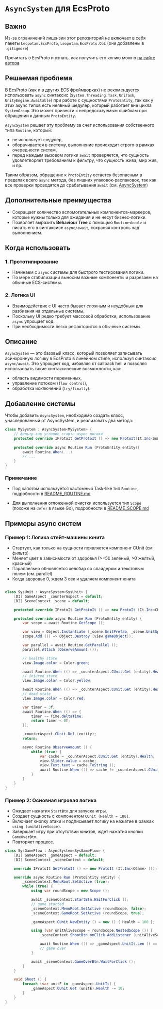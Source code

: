 # `AsyncSystem` для EcsProto

## Важно
Из-за ограничений лицензии этот репозиторий не включает в себя пакеты `Leopotam.EcsProto`, `Leopotam.EcsProto.QoL` (они добавлены в `.gitignore`)

Прочитать о EcsProto и узнать, как получить его копию можно [на сайте автора](https://leopotam.ru/tags/leoecs-proto/)

## Решаемая проблема

В EcsProto (как и в других ECS фреймворках) не рекомендуется использовать `async` синтаксис (`System.Threading.Task`, `UniTask`, `UnityEngine.Awaitable`) при работе с сущностями `ProtoEntity`, так как у этих async типов есть неявный шедулер, который работает вне цикла `SystemGroup`. Это может привести к непредсказуемым ошибкам при обращении к данным `ProtoEntity`.

`AsyncSystem` решает эту проблему за счет использования собственного типа `Routine`, который:

- не использует шедулер,
- оборачивается в систему, выполнение происходит строго в рамках очередности систем,
- перед каждым вызовом логики `await` проверяется, что сущность удовлетворяет требованиям к фильтру, что сущность жива, мир жив, и пр.


Таким образом, обращение к `ProtoEntity` остается безопасным в пределах всего `async` метода, без лишних упаковок-распаковок, так как все проверки проводятся до срабатывания `await` (см. [AsyncSystem](./Assets/Code/AsyncSystem/AsyncSystem.cs))

## Дополнительные преимущества

- Сокращает количество вспомогательных компонентов-маркеров, которые нужны только для ожидания и не несут бизнес-логики.
- Позволяет выразить **Behaviour Tree** с помощью `Routine<bool>` и писать его в синтаксисе `async/await`, сохраняя контроль над выполнением.

## Когда использовать

### 1. Прототипирование

- Начинаем с `async` системы для быстрого тестирования логики.
- По мере стабилизации выносим важные компоненты и разрезаем на обычные ECS-системы.

### 2. Логика UI

- Взаимодействие с UI часто бывает сложным и неудобным для разбиения на отдельные системы.
- Поскольку UI редко требует массовой обработки, использование `async` упрощает код.
- При необходимости легко рефакторится в обычные системы.

## Описание

`AsyncSystem` — это базовый класс, который позволяет записывать асинхронную логику в EcsProto в линейном стиле, используя синтаксис `async/await`. Это упрощает код, избавляя от callback hell и позволяя использовать такие синтаксические возможности, как:

- область видимости переменных,
- управление потоком (`flow control`),
- обработка исключений (`try/finally`).

## Добавление системы

Чтобы добавить `AsyncSystem`, необходимо создать класс, унаследованный от AsyncSystem<TSelf>, и реализовать два метода:
```csharp
class MySystem : AsyncSystem<MySystem> {
    // фильтр как условие старта async логики
    protected override IProtoIt GetProtoIt () => new ProtoIt(It.Inc<SomeComponent>());
 
    protected override async Routine Run (ProtoEntity entity){
        await Routine.When(...)
        // ...
    }
}
```
### Примечание
- Под капотом используется кастомный Task-like тип `Routine`, подробности в  [README_ROUTINE.md](./Assets/Code/Lib/Routines/README_ROUTINE.md)

- Для выполнения отложенной очистки используется тип `Scope` (похоже на `defer` в языке Go), подробности в [README_SCOPE.md](./Assets/Code/Lib/Scope/README_SCOPE.md)

## Примеры async систем

### Пример 1: Логика стейт-машины юнита
 
- Стартует, как только на сущности появляется компонент CUnit (см фильтр)
- Меняет цвет в зависимости от здоровья (>=50 зеленый, >0 желтый, красный)
- Параллельно обновляется хелсбар со слайдером и текстовым полем (см. parallel)
- Когда здоровье 0, ждем 3 сек и удаляем компонент юнита

```csharp

class SysUnit : AsyncSystem<SysUnit> {
    [DI] GameAspect _counterAspect = default;
    [DI] SceneContext _scene = default;

    protected override IProtoIt GetProtoIt () => new ProtoIt (It.Inc<CUnit> ());

    protected override async Routine Run (ProtoEntity entity) {
        var scope = await Routine.GetScope ();

        var view = Object.Instantiate (_scene.UnitPrefab, _scene.UnitSpawn);
        scope.Add (() => Object.Destroy (view.gameObject));

        var parallel = await Routine.GetParallel ();
        parallel.Attach (ObserveAmount ()); 

        // healthy state
        view.Image.color = Color.green;

        await Routine.When (() => _counterAspect.CUnit.Get (entity).Health < 50);
        // injured state
        view.Image.color = Color.yellow;

        await Routine.When (() => _counterAspect.CUnit.Get (entity).Health <= 0);
        // dead state
        view.Image.color = Color.red;

        var timer = 3f;
        await Routine.When (() => {
            timer -= Time.deltaTime;
            return timer < 0f;
        });

        _counterAspect.CUnit.Del (entity);
        return;

        async Routine ObserveAmount () {
            while (true) {
                var cache = _counterAspect.CUnit.Get (entity).Health;
                view.Slider.value = cache;
                view.Text.text = cache.ToString ();
                await Routine.When (() => cache != _counterAspect.CUnit.Get (entity).Health);
            }
        }
    }
}
```

### Пример 2: Основная игровая логика
- Ожидает нажатия `StartBtn` для запуска игры.
- Создает сущность с компонентом `CUnit (Health = 100)`.
- Включает кнопку атаки и подписывает логику на нажатие в рамках `using (unitAliveScope)`.
- Завершает игру при отсутствии юнитов, ждет нажатия кнопки `GameOverBtn`.
- Повторяет процесс.
```csharp
class SysGameFlow : AsyncSystem<SysGameFlow> {
    [DI] GameAspect _gameAspect = default;
    [DI] SceneContext _sceneContext = default;

    override IProtoIt GetProtoIt () => new ProtoIt (It.Inc<CGame> ());

    override async Routine Run (ProtoEntity entity) {
        _sceneContext.MenuRoot.SetActive (true);
        while (true) {
            using var roundScope = new Scope ();

            await _sceneContext.StartBtn.WaitForClick ();
            // game started
            _sceneContext.MenuRoot.SetActive (roundScope, false);
            _sceneContext.GameRoot.SetActive (roundScope, true);

            _gameAspect.CUnit.NewEntity () = new () { Health = 100 };

            using (var unitAliveScope = roundScope.NestedScope ()) {
                _sceneContext.ShootBtn.onClick.AddListener (unitAliveScope, Shoot);

                await Routine.When (() => _gameAspect.UnitIt.Len () == 0);
                // game over
            }

            await _sceneContext.GameOverBtn.WaitForClick ();
        }
    }

    void Shoot () {
        foreach (var unitE in _gameAspect.UnitIt) {
            _gameAspect.CUnit.Get (unitE).Health -= 10;
        }
    }
}
```
